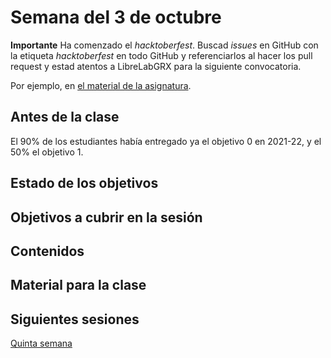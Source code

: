 # Semana del 3 de octubre

**Importante** Ha comenzado el *hacktoberfest*. Buscad *issues* en GitHub con la
etiqueta *hacktoberfest* en todo GitHub y referenciarlos al hacer los
pull request y estad atentos a LibreLabGRX para la siguiente convocatoria.

Por ejemplo, en [el material de la asignatura](https://github.com/JJ/IV).

## Antes de la clase

El 90% de los estudiantes había entregado ya el objetivo 0 en 2021-22, y el 50%
el objetivo 1.

## Estado de los objetivos


## Objetivos a cubrir en la sesión

## Contenidos

## Material para la clase


## Siguientes sesiones

[Quinta semana](semana-05.md)
